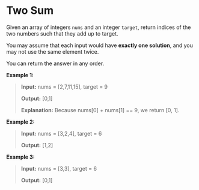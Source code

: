# Two Sum


Given an array of integers `nums` and an integer ``target``, return indices of the two numbers such that they add up to target.


You may assume that each input would have **exactly one solution**, and you may not use the same element twice.


You can return the answer in any order.


**Example 1:**


> **Input:** nums = [2,7,11,15], target = 9
> 
> **Output:** [0,1]
> 
> **Explanation:** Because nums[0] + nums[1] == 9, we return [0, 1].
> 
> 


**Example 2:**


> **Input:** nums = [3,2,4], target = 6
> 
> **Output:** [1,2]
> 
> 


**Example 3:**


> **Input:** nums = [3,3], target = 6
> 
> **Output:** [0,1]
> 
> 